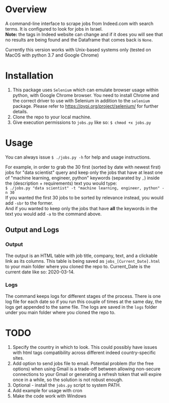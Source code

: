 # Overview
A command-line interface to scrape jobs from Indeed.com with search terms. It is configured to look for jobs in Israel.  
**Note:** the tags in Indeed website can change and if it does you will see that no results are being found and the Dataframe
that comes back is `None`.

Currently this version works with Unix-based systems only (tested on MacOS with python 3.7 and Google Chrome) 

# Installation
1. This package uses `Selenium` which can emulate browser usage within python, with 
Google Chrome browser. You need to install Chrome and the correct driver to use with Selenium in addition to the `selenium` package.
Please refer to https://pypi.org/project/selenium/ for further details.
2. Clone the repo to your local machine.
3. Give execution permissions to `jobs.py` like so: `$ chmod +x jobs.py`

# Usage
You can always issue `$ ./jobs.py -h` for help and usage instructions.  

For example, in order to grab the 30 first (sorted by date with newest first) jobs for "data scientist" query
and keep only the jobs that have at least one of "machine learning, engineer, python" keywords (separated by `,`) inside
the (description + requirements) text you would type:  
`$ ./jobs.py "data scientist" -t "machine learning, engineer, python" -n 30`  
If you wanted the first 30 jobs to be sorted by relevance instead, you would add `-sbr` to the former.  
And if you wanted to keep only the jobs that have **all** the keywords in the text you would add `-a` to the command above.

## Output and Logs
### Output
The output is an HTML table with job title, company, text, and a clickable link as its columns. This table is being saved as
`jobs_[Current_Date].html` to your main folder where you cloned the repo to.
Current_Date is the current date like so: 2020-03-14.

### Logs
The command keeps logs for different stages of the process. There is one log file for each date so if you run this couple of
times at the same day, the logs get appended to the same file. The logs are saved in the `logs` folder under you main folder
where you cloned the repo to.

# TODO
1. Specify the country in which to look. This could possibly have issues with html tags compatibility across different indeed
country-specific sites.
2. Add option to send jobs file to email. Potential problem (for the free options) when using Gmail is a trade-off
between allowing non-secure connections to your Gmail or generating a refresh token that will expire once in a while,
so the solution is not robust enough.
3. Optional - install the `jobs.py` script to system PATH.
4. Add example for usage with cron
5. Make the code work with Windows
  
